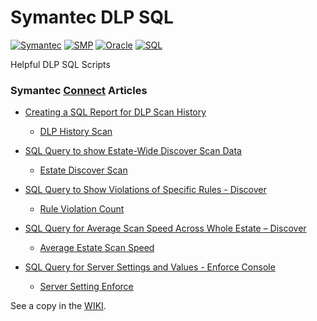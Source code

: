 # Symantec DLP SQL

[![Symantec](https://img.shields.io/badge/tag-symantec-yellow.svg)](https://www.symantec.com/)
[![SMP](https://img.shields.io/badge/tag-dlp-yellow.svg)](https://www.symantec.com/products/dlp)
[![Oracle](https://img.shields.io/badge/tag-oracle-red.svg)](https://www.oracle.com/)
[![SQL](https://img.shields.io/badge/language-sql-green.svg)](https://www.oracle.com/database/technologies/appdev/sql.html)

Helpful DLP SQL Scripts


### Symantec [Connect](https://www.symantec.com/connect/) Articles

- [Creating a SQL Report for DLP Scan History](https://www.symantec.com/connect/articles/creating-sql-report-dlp-scan-history)

  - [DLP History Scan](scripts/DLPHistoryScan.sql)

- [SQL Query to show Estate-Wide Discover Scan Data](https://www.symantec.com/connect/articles/sql-query-show-estate-wide-discover-scan-data)

  - [Estate Discover Scan](scripts/TotalEstateScanned.sql)


- [SQL Query to Show Violations of Specific Rules - Discover](https://www.symantec.com/connect/articles/sql-query-show-violations-specific-rules-discover?list_context_id=3667881&list_context_type=symantec_product)
    - [Rule Violation Count](scripts/RuleViolationCount.sql)

   
    
- [SQL Query for Average Scan Speed Across Whole Estate – Discover](https://www.symantec.com/connect/articles/sql-query-average-scan-speed-across-whole-estate-discover-0)
    
    - [Average Estate Scan Speed](scripts/AverageAverageSpeed.sql)

- [SQL Query for Server Settings and Values - Enforce Console](https://www.symantec.com/connect/articles/sql-query-showing-server-settings-and-values-enforce-console)

    - [Server Setting Enforce](scripts/ServerSettingsEnforce.sql)

See a copy in the [WIKI](https://github.com/Protirus/Symantec-DLP-SQL/wiki).